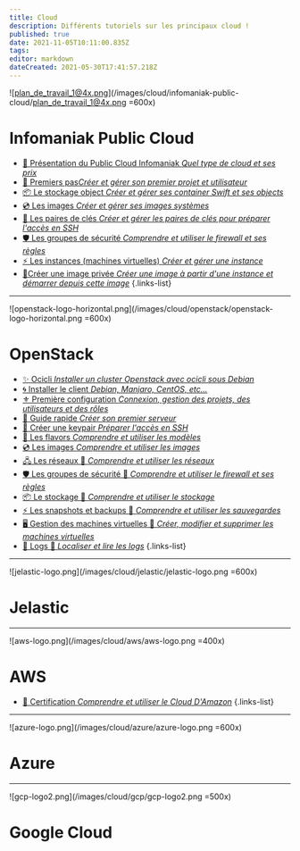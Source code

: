 ```yaml
---
title: Cloud
description: Différents tutoriels sur les principaux cloud !
published: true
date: 2021-11-05T10:11:00.835Z
tags: 
editor: markdown
dateCreated: 2021-05-30T17:41:57.218Z
---
```


![plan_de_travail_1@4x.png](/images/cloud/infomaniak-public-cloud/plan_de_travail_1@4x.png =600x)
# Infomaniak Public Cloud
 - [📑 Présentation du Public Cloud Infomaniak *Quel type de cloud et ses prix*](https://www.infomaniak.com/fr/hebergement/public-cloud)
 - [🏁 Premiers pas*Créer et gérer son premier projet et utilisateur*](/Cloud/IPC/Premier-Pas)
 - [📦 Le stockage object *Créer et gérer ses container Swift et ses objects*](/Cloud/IPC/Swift-Stockage) 
 - [💿 Les images *Créer et gérer ses images systèmes*](/Cloud/IPC/Glance-Images)
 - [🔑 Les paires de clés *Créer et gérer les paires de clés pour préparer l'accès en SSH*](/Cloud/IPC/Keypair) 
 - [🛡️ Les groupes de sécurité *Comprendre et utiliser le firewall et ses règles*](/Cloud/IPC/Security-Groups)
 - [⚡ Les instances (machines virtuelles) *Créer et gérer une instance*](/Cloud/IPC/Instances)
 - [📌Créer une image privée *Créer une image à partir d'une instance et démarrer depuis cette image*](/Cloud/IPC/Images-Privées)
{.links-list}


---

![openstack-logo-horizontal.png](/images/cloud/openstack/openstack-logo-horizontal.png =600x)
# OpenStack
- [✨ Ocicli *Installer un cluster Openstack avec ocicli sous Debian*](/Cloud/OpenStack/Ocicli)
- [🌀 Installer le client *Debian, Manjaro, CentOS, etc...*](/Cloud/OpenStack/Installation)
- [⚜️ Première configuration *Connexion, gestion des projets, des utilisateurs et des rôles*](/Cloud/OpenStack/Environnement)
- [🏁 Guide rapide *Créer son premier serveur*](/Cloud/OpenStack/Premier-Pas)
- [🔑 Créer une keypair *Préparer l'accès en SSH*](/Cloud/OpenStack/Keypair)
- [💠 Les flavors *Comprendre et utiliser les modèles*](/Cloud/OpenStack/Flavors)
- [💿 Les images *Comprendre et utiliser les images*](/Cloud/OpenStack/Images)
- [🖧 Les réseaux 🚧 *Comprendre et utiliser les réseaux*](/Cloud/OpenStack/Réseaux)
- [🛡️ Les groupes de sécurité 🚧 *Comprendre et utiliser le firewall et ses règles*](/Cloud/OpenStack/Firewall)
- [📦 Le stockage 🚧 *Comprendre et utiliser le stockage*](/Cloud/OpenStack/Stockage)
- [⚡ Les snapshots et backups 🚧 *Comprendre et utiliser les sauvegardes*](/Cloud/OpenStack/Backups)
- [🖥️ Gestion des machines virtuelles 🚧 *Créer, modifier et supprimer les machines virtuelles*](/Cloud/OpenStack/Machine-virtuelle)
- [📃 Logs 🚧 *Localiser et lire les logs*](/Cloud/OpenStack/Logs)
{.links-list}
---
![jelastic-logo.png](/images/cloud/jelastic/jelastic-logo.png =600x)
# Jelastic

---
![aws-logo.png](/images/cloud/aws/aws-logo.png =400x)
# AWS
 - [📑 Certification *Comprendre et utiliser le Cloud D'Amazon*](/Cloud/AWS)
{.links-list}

---
![azure-logo.png](/images/cloud/azure/azure-logo.png =600x)
# Azure

---
![gcp-logo2.png](/images/cloud/gcp/gcp-logo2.png =500x)
# Google Cloud